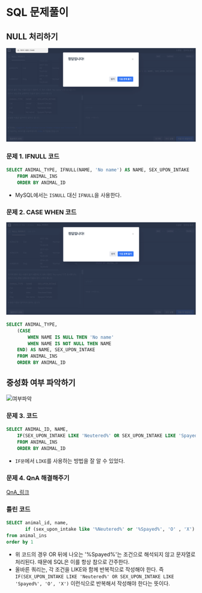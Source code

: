 # SQL 문제풀이

## NULL 처리하기

![IFNULL](../img/week7/IFNULL.png)

### 문제 1. IFNULL 코드

```SQL
SELECT ANIMAL_TYPE, IFNULL(NAME, 'No name') AS NAME, SEX_UPON_INTAKE
    FROM ANIMAL_INS
    ORDER BY ANIMAL_ID
```

- MySQL에서는 `ISNULL` 대신 `IFNULL`을 사용한다.

### 문제 2. CASE WHEN 코드

![CASE_WHEN](../img/week7/CASE.png)

```SQL
SELECT ANIMAL_TYPE,
    (CASE
        WHEN NAME IS NULL THEN 'No name'
        WHEN NAME IS NOT NULL THEN NAME
    END) AS NAME, SEX_UPON_INTAKE
    FROM ANIMAL_INS
    ORDER BY ANIMAL_ID
```

## 중성화 여부 파악하기

![여부파악](../img/week7/여부확인.png)

### 문제 3. 코드

```SQL
SELECT ANIMAL_ID, NAME,
    IF(SEX_UPON_INTAKE LIKE 'Neutered%' OR SEX_UPON_INTAKE LIKE 'Spayed%', 'O', 'X') AS '중성화'
    FROM ANIMAL_INS
    ORDER BY ANIMAL_ID
```

- `IF문`에서 `LIKE`를 사용하는 방법을 잘 알 수 있었다.

### 문제 4. QnA 해결해주기

[QnA\_링크](https://school.programmers.co.kr/questions/80270)

### 틀린 코드

```SQL
SELECT animal_id, name,
       if (sex_upon_intake like '%Neutered%' or '%Spayed%', 'O' , 'X') as '중성화'
from animal_ins
order by 1
```

- 위 코드의 경우 OR 뒤에 나오는 '%Spayed%'는 조건으로 해석되지 않고 문자열로 처리된다. 때문에 SQL은 이를 항상 참으로 간주한다.
- 올바른 쿼리는, 각 조건을 LIKE와 함께 반복적으로 작성해야 한다. 즉 `IF(SEX_UPON_INTAKE LIKE 'Neutered%' OR SEX_UPON_INTAKE LIKE 'Spayed%', 'O', 'X')` 이런식으로 반복해서 작성해야 한다는 뜻이다.
